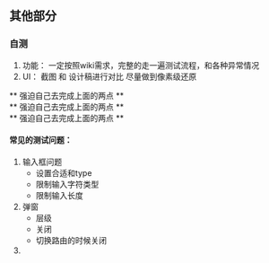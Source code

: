 ## 其他部分

### 自测

1. 功能： 一定按照wiki需求，完整的走一遍测试流程，和各种异常情况
2. UI： 截图 和 设计稿进行对比 尽量做到像素级还原

** 强迫自己去完成上面的两点 **  
** 强迫自己去完成上面的两点 **  
** 强迫自己去完成上面的两点 **

#### 常见的测试问题：

1. 输入框问题
   * 设置合适和type
   * 限制输入字符类型
   * 限制输入长度 
2. 弹窗
   * 层级
   * 关闭
   * 切换路由的时候关闭
3. 



